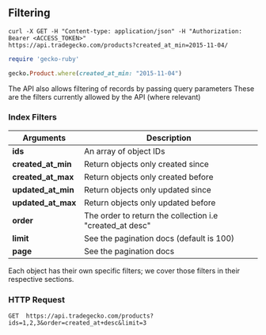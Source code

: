 ## Filtering

```shell
curl -X GET -H "Content-type: application/json" -H "Authorization: Bearer <ACCESS_TOKEN>"
https://api.tradegecko.com/products?created_at_min=2015-11-04/
```

```ruby
require 'gecko-ruby'

gecko.Product.where(created_at_min: "2015-11-04")
```

The API also allows filtering of records by passing query parameters
These are the filters currently allowed by the API (where relevant)

###  Index Filters

| Arguments          | Description
|--------------------|--------------------
| **ids**            | An array of object IDs
| **created_at_min** | Return objects only created since
| **created_at_max** | Return objects only created before
| **updated_at_min** | Return objects only updated since
| **updated_at_max** | Return objects only updated before
| **order**          | The order to return the collection i.e "created_at desc"
| **limit**          | See the pagination docs (default is 100)
| **page**           | See the pagination docs

Each object has their own specific filters; we cover those filters in their respective sections.

### HTTP Request
`GET  https://api.tradegecko.com/products?ids=1,2,3&order=created_at+desc&limit=3`

